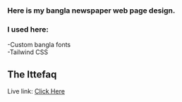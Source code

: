 ### Here is my bangla newspaper web page design.

### I used here:

-Custom bangla fonts <br>
-Tailwind CSS <be>

## The Ittefaq
Live link: <a href="https://the-ittefaq-news.netlify.app/">Click Here</a>
